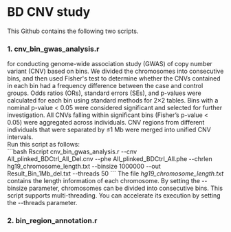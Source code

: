 # BD CNV study
This Github contains the following two scripts. 
### 1. cnv_bin_gwas_analysis.r
<p>for conducting genome-wide association study (GWAS) of copy number variant (CNV) based on bins. We divided the chromosomes into consecutive bins, and then used Fisher's test to determine whether the CNVs contained in each bin had a frequency difference between the case and control groups. Odds ratios (ORs), standard errors (SEs), and p-values were calculated for each bin using standard methods for 2×2 tables. Bins with a nominal p-value < 0.05 were considered significant and selected for further investigation. All CNVs falling within significant bins (Fisher’s p-value < 0.05) were aggregated across individuals. CNV regions from different individuals that were separated by ≤1 Mb were merged into unified CNV intervals. <br>
Run this script as follows:<br />
```bash
Rscript cnv_bin_gwas_analysis.r --cnv All_plinked_BDCtrl_All_Del.cnv --phe All_plinked_BDCtrl_All.phe --chrlen hg19_chromosome_length.txt --binsize 1000000 --out Result_Bin_1Mb_del.txt --threads 50
```
The file <I>hg19_chromosome_length.txt</I> contains the length information of each chromosome.
By setting the --binsize parameter, chromosomes can be divided into consecutive bins.
This script supports multi-threading. You can accelerate its execution by setting the --threads parameter.
  
### 2. bin_region_annotation.r
##

